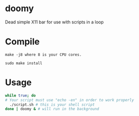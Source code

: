 # doomy

Dead simple X11 bar for use with scripts in a loop

# Compile

```
make -j8 where 8 is your CPU cores.

sudo make install
```

# Usage

```bash
while true; do
# Your script must use "echo -en" in order to work properly
  ./script.sh # this is your shell script
done | doomy & # will run in the background
```
